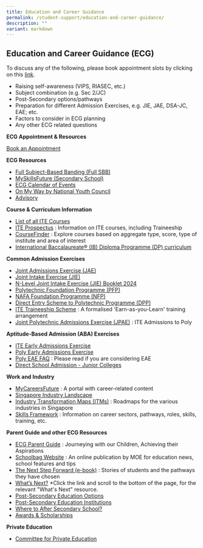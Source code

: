 ```yaml
---
title: Education and Career Guidance
permalink: /student-support/education-and-career-guidance/
description: ""
variant: markdown
---
```

## Education and Career Guidance (ECG)

To discuss any of the following, please book appointment slots by clicking on this [link](https://sites.google.com/moe.edu.sg/ms-evelyn-ecg).

*   Raising self-awareness (VIPS, RIASEC,&nbsp;etc.)
*   Subject combination (e.g.&nbsp;Sec 2/JC)
*   Post-Secondary options/pathways
*   Preparation for different Admission Exercises, e.g. JIE, JAE, DSA-JC, EAE; etc.
*   Factors to consider in&nbsp;ECG planning
*   Any other&nbsp;ECG related&nbsp;questions

**ECG Appointment &amp; Resources**

[Book an Appointment](https://sites.google.com/moe.edu.sg/ms-evelyn-ecg)

**ECG Resources**
*    [Full Subject-Based Banding (Full SBB)](https://go.gov.sg/moe-fsbb)
*    [MySkillsFuture (Secondary School)](https://go.gov.sg/mysfsec)
*    [ECG Calendar of Events](https://www.myskillsfuture.gov.sg/content/student/en/secondary/education-guide/events.html)
*    [On My Way by National Youth Council](https://www.nyc.gov.sg/omw/)
*    [Advisory](https://advisory.sg/)

**Course &amp; Curriculum Information**
*  [List of all ITE Courses](https://www.ite.edu.sg/courses/full-time-courses)
*  [ITE Prospectus](https://www.ite.edu.sg/admissions/prospectus) : Information on ITE courses, including Traineeship
*  [CourseFinder](https://go.gov.sg/coursefinder) : Explore courses based on aggregate type, score, type of institute and area of interest
*  [International Baccalaureate® (IB) Diploma Programme (DP) curriculum](https://www.ibo.org/programmes/diploma-programme/curriculum/)

**Common Admission Exercises**
* [Joint Admissions Exercise (JAE)](https://www.moe.gov.sg/post-secondary/admissions/jae)
* [Joint Intake Exercise (JIE)](https://www.moe.gov.sg/post-secondary/admissions/jie)
*	[N-Level Joint Intake Exercise (JIE) Booklet 2024](https://www.ite.edu.sg/docs/default-source/admissions-docs/full-time/publications/admission-booklet/gce-n-admission-booklet-2024.pdf)
* [Polytechnic Foundation Programme (PFP)](https://go.gov.sg/pfp)
* [NAFA Foundation Programme (NFP)](https://go.gov.sg/applynafafp)
*	[Direct Entry Scheme to Polytechnic Programme (DPP)](https://go.gov.sg/higher-nitec-dpp)
*	[ITE Traineeship Scheme](https://www.ite.edu.sg/admissions/traineeship) : A formalised 'Earn-as-you-Learn' training arrangement
*	[Joint Polytechnic Admissions Exercise (JPAE)](https://jpae.polytechnic.edu.sg/app) : ITE Admissions to Poly


**Aptitude-Based Admission (ABA) Exercises**
* [ITE Early Admissions Exercise](https://go.gov.sg/applyeae)
*  [Poly Early Admissions Exercise](https://go.gov.sg/polyeae)
*  [Poly EAE FAQ](https://eae.polytechnic.edu.sg/eaeStudIns/menu.jsp?type=FAQs) : Please read if you are considering EAE
*  [Direct School Admission - Junior Colleges](https://go.gov.sg/applyjcdsa)

**Work and Industry**
* [MyCareersFuture](https://go.gov.sg/careersfuture) : A portal with career-related content
* [Singapore Industry Landscape](https://go.gov.sg/industrylandscape-sec)
* [Industry Transformation Maps (ITMs)](https://www.mti.gov.sg/ITMs/Overview) : Roadmaps for the various industries in Singapore
* [Skills Framework](https://www.skillsfuture.gov.sg/skills-framework) : Information on career sectors, pathways, roles, skills, training, etc.

**Parent Guide and other ECG Resources**
* [ECG Parent Guide](https://go.gov.sg/ecg-parent-guide) : Journeying with our Children, Achieving their Aspirations
* [Schoolbag Website](https://go.gov.sg/schoolbag) : An online publication by MOE for education news, school features and tips
* [The Next Step Forward (e-book)](https://go.gov.sg/next-step-forward) : Stories of students and the pathways they have chosen
* [What’s Next?](https://go.gov.sg/whats-next) *Click the link and scroll to the bottom of the page, for the relevant "What's Next" resource.
* [Post-Secondary Education Options](https://go.gov.sg/postsecondary)
* [Post-Secondary Education Institutions](https://go.gov.sg/overview-pseis)
* [Where to After Secondary School?](https://youtu.be/ndDVlzT-z0g)
* [Awards &amp; Scholarships](https://go.gov.sg/admissions-scholarships)


**Private Education**
* [Committee for Private Education](https://go.gov.sg/pei)